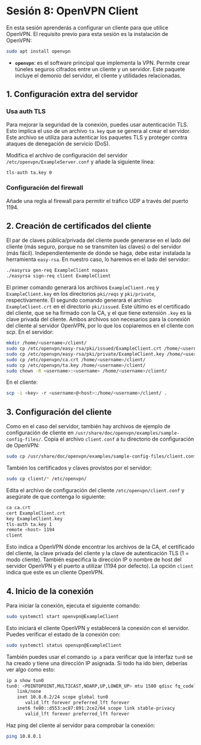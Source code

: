 # Sesión 8: OpenVPN Client

En esta sesión aprenderás a configurar un cliente para que utilice OpenVPN. El requisito previo para esta sesión es la instalación de OpenVPN:

```bash
sudo apt install openvpn
```

- **`openvpn`**: es el software principal que implementa la VPN. Permite crear túneles seguros cifrados entre un cliente y un servidor. Este paquete incluye el demonio del servidor, el cliente y utilidades relacionadas.


## 1. Configuración extra del servidor

### Usa auth TLS

Para mejorar la seguridad de la conexión, puedes usar autenticación TLS. Esto implica el uso de un archivo `ta.key` que se genera al crear el servidor. Este archivo se utiliza para autenticar los paquetes TLS y proteger contra ataques de denegación de servicio (DoS).

Modifica el archivo de configuración del servidor `/etc/openvpn/ExampleServer.conf` y añade la siguiente línea:

```bash
tls-auth ta.key 0
```

### Configuración del firewall

Añade una regla al firewall para permitir el tráfico UDP a través del puerto 1194.


## 2. Creación de certificados del cliente

El par de claves pública/privada del cliente puede generarse en el lado del cliente (más seguro, porque no se transmiten las claves) o del servidor (más fácil). Independientemente de dónde se haga, debe estar instalada la herramienta `easy-rsa`. En nuestro caso, lo haremos en el lado del servidor:

```bash
./easyrsa gen-req ExampleClient nopass
./easyrsa sign-req client ExampleClient
```

El primer comando generará los archivos `ExampleClient.req` y `ExampleClient.key` en los directorios `pki/reqs` y `pki/private`, respectivamente. El segundo comando generará el archivo `ExampleClient.crt` en el directorio `pki/issued`. Este último es el certificado del cliente, que se ha firmado con la CA, y el que tiene extensión `.key` es la clave privada del cliente. Ambos archivos son necesarios para la conexión del cliente al servidor OpenVPN, por lo que los copiaremos en el cliente con *scp*. En el servidor:

```bash
mkdir /home/<username>/client/
sudo cp /etc/openvpn/easy-rsa/pki/issued/ExampleClient.crt /home/<username>/client/
sudo cp /etc/openvpn/easy-rsa/pki/private/ExampleClient.key /home/<username>/client/
sudo cp /etc/openvpn/ca.crt /home/<username>/client/
sudo cp /etc/openvpn/ta.key /home/<username>/client/
sudo chown -R <username>:<username> /home/<username>/client/
```
En el cliente:

```bash
scp -i <key> -r <username>@<host>:/home/<username>/client/ .
```

## 3. Configuración del cliente

Como en el caso del servidor, también hay archivos de ejemplo de configuración de cliente en `/usr/share/doc/openvpn/examples/sample-config-files/`. Copia el archivo `client.conf` a tu directorio de configuración de OpenVPN:

```bash
sudo cp /usr/share/doc/openvpn/examples/sample-config-files/client.conf /etc/openvpn/ExampleClient.conf
```

También los certificados y claves provistos por el servidor:

```bash
sudo cp client/* /etc/openvpn/
```

Edita el archivo de configuración del cliente `/etc/openvpn/client.conf` y asegúrate de que contenga lo siguiente:

```bash
ca ca.crt
cert ExampleClient.crt
key ExampleClient.key
tls-auth ta.key 1
remote <host> 1194
client
```

Esto indica a OpenVPN dónde encontrar los archivos de la CA, el certificado del cliente, la clave privada del cliente y la clave de autenticación TLS (1 = modo cliente). También especifica la dirección IP o nombre de host del servidor OpenVPN y el puerto a utilizar (1194 por defecto). La opción `client` indica que este es un cliente OpenVPN.

## 4. Inicio de la conexión

Para iniciar la conexión, ejecuta el siguiente comando:

```bash
sudo systemctl start openvpn@ExampleClient
```
Esto iniciará el cliente OpenVPN y establecerá la conexión con el servidor. Puedes verificar el estado de la conexión con:

```bash
sudo systemctl status openvpn@ExampleClient
```

También puedes usar el comando `ip a` para verificar que la interfaz `tun0` se ha creado y tiene una dirección IP asignada. Si todo ha ido bien, deberías ver algo como esto:

```bash
ip a show tun0
tun0: <POINTOPOINT,MULTICAST,NOARP,UP,LOWER_UP> mtu 1500 qdisc fq_codel state UNKNOWN group default qlen 500
    link/none
    inet 10.8.0.2/24 scope global tun0
       valid_lft forever preferred_lft forever
    inet6 fe80::d553:ac87:891:2ce2/64 scope link stable-privacy
       valid_lft forever preferred_lft forever
```

Haz ping del cliente al servidor para comprobar la conexión:

```bash
ping 10.8.0.1
```
